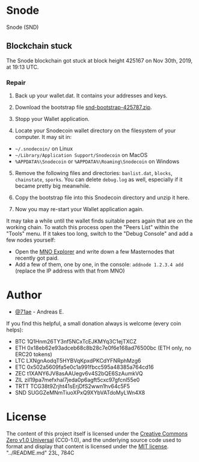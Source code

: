 # Snode

Snode (SND)

## Blockchain stuck

The Snode blockchain got stuck at block height 425167 on Nov 30th, 2019,
at 19:13 UTC.

### Repair

1. Back up your wallet.dat. It contains your addresses and keys.

2. Download the bootstrap file
[snd-bootstrap-425787.zip](https://file.io/UYJvHg).

3. Stopp your Wallet application.

4. Locate your Snodecoin wallet directory on the filesystem of your computer.
It may sit in:
  * `~/.snodecoin/` on Linux
  * `~/Library/Application Support/Snodecoin` on MacOS
  * `%APPDATA%\Snodecoin` or `%APPDATA%\Roaming\Snodecoin` on Windows

5. Remove the following files and directories:
`banlist.dat`, `blocks`, `chainstate`, `sporks`.
You can delete `debug.log` as well,
especially if it became pretty big meanwhile.

6. Copy the bootstrap file into this Snodecoin directory and unzip it here.

7. Now you may re-start your Wallet application again.

It may take a while until the wallet finds suitable peers again
that are on the working chain. To watch this process open the
"Peers List" within the "Tools" menu. If it takes too long,
switch to the "Debug Console" and add a few nodes yourself:

* Open the [MNO Explorer](https://explorer.masternodes.online/currencies/SND/)
and write down a few Masternodes that recently got paid.
* Add a few of them, one by one, in the console:
`addnode 1.2.3.4 add` (replace the IP address with that from MNO)


# Author

* [@71ae](https://github.com/71ae) - Andreas E.

If you find this helpful, a small donation always is welcome
(every coin helps):

- BTC 1Q1Hnm26TY3nf5NCxTcEJKMYq3C1ejTXCZ
- ETH 0x18eb62e93adceb68c8b28c7e0f6e168ad76500bc (ETH only, no ERC20 tokens)
- LTC LXNgnAodqT5HYBVqKpxdPKCdYFNRphMzg6
- ETC 0x502a5609fa5e0c1a991fbcc595a48385a764cd16
- ZEC t1XANY6JV8asAAUegv6v4S2bQE6SzAumkVQ
- ZIL zil19pa7mefxhal7jeda0p6agft5cxc97gfcnl55e0
- TRTT TCG38t9Zrjht41sErjDfS2wwn1hv64c5F5
- SND SUGGZeMNmTiuoXPxQ9XYbVATdoMyLWn4X8

# License
The content of this project itself is licensed under the
[Creative Commons Zero v1.0 Universal](https://choosealicense.com/licenses/cc0-1.0/) (CC0-1.0),
and the underlying source code used to format and display that content
is licensed under the [MIT license](https://choosealicense.com/licenses/mit/).
"../README.md" 23L, 784C

